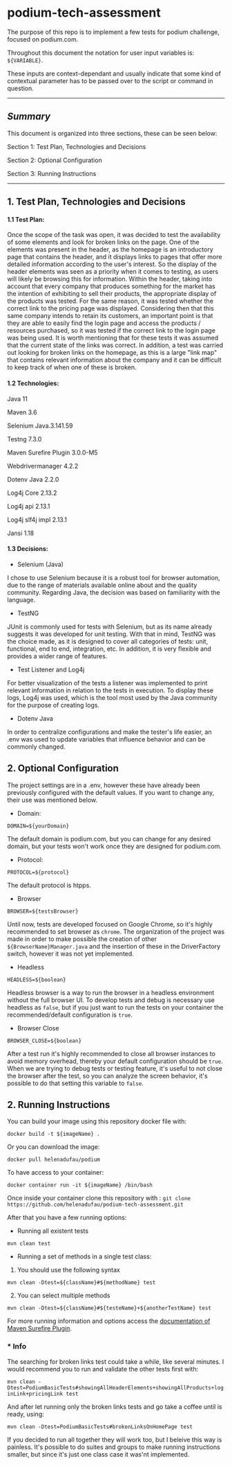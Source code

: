 # podium-tech-assessment

The purpose of this repo is to implement a few tests for podium challenge, focused on podium.com.

Throughout this document the notation for user input variables is: `${VARIABLE}`.

These inputs are context-dependant and usually indicate that some kind of contextual parameter has to be passed over to the script or command in question.

---

## _Summary_

This document is organized into three sections, these can be seen below:
 
 Section 1: Test Plan, Technologies and Decisions
 
 Section 2: Optional Configuration
 
 Section 3: Running Instructions


---

##  1. Test Plan, Technologies and Decisions

#### 1.1 Test Plan:

Once the scope of the task was open, it was decided to test the availability of some elements and look for broken links on the page. One of the elements was present in the header, as the homepage is an introductory page that contains the header, and it displays links to pages that offer more detailed information according to the user's interest. So the display of the header elements was seen as a priority when it comes to testing, as users will likely be browsing this for information. Within the header, taking into account that every company that produces something for the market has the intention of
 exhibiting to sell their products, the appropriate display of the products was tested. For the same reason, it was tested whether the correct link to the pricing page was displayed. Considering then that this same company intends to retain its customers, an important point is that they are able to easily find the login page and access the products / resources purchased, so it was tested if the correct link to the login page was being used. It is worth mentioning that for these tests it was assumed that the current state of the links was correct. In addition, a test was carried out looking for broken links on the homepage, as this is a large "link map" that contains relevant information about the company and it can be difficult to keep track of when one of these is broken.
 
#### 1.2 Technologies:

Java 11

Maven 3.6

Selenium Java.3.141.59

Testng 7.3.0

Maven Surefire Plugin 3.0.0-M5

Webdrivermanager 4.2.2

Dotenv Java 2.2.0 

Log4j Core 2.13.2 

Log4j api 2.13.1

Log4j slf4j impl 2.13.1

Jansi 1.18 

#### 1.3 Decisions:


- Selenium (Java)

I chose to use Selenium because it is a robust tool for browser automation, due to the range of materials available online about and the quality community. Regarding Java, the decision was based on familiarity with the language.

 - TestNG

JUnit is commonly used for tests with Selenium, but as its name already suggests it was developed for unit testing. With that in mind, TestNG was the choice made, as it is designed to cover all categories of tests: unit, functional, end to end, integration, etc. In addition, it is very flexible and provides a wider range of features.

- Test Listener and Log4j

For better visualization of the tests a listener was implemented to print relevant information in relation to the tests in execution. To display these logs, Log4j was used, which is the tool most used by the Java community for the purpose of creating logs.


- Dotenv Java

In order to centralize configurations and make the tester's life easier, an .env was used to update variables that influence behavior and can be commonly changed. 

##  2. Optional Configuration

The project settings are in a .env, however these have already been previously configured with the default values. If you want to change any, their use was mentioned below.

-  Domain:

 `DOMAIN=${yourDomain}`

The default domain is podium.com, but you can change for any desired domain, but your tests won't work once they are designed for podium.com.

-  Protocol:

 `PROTOCOL=${protocol}`

The default protocol is htpps.

- Browser

`BROWSER=${testsBrowser}`

Until now, tests are developed focused on Google Chrome, so it's highly recommended to set browser as `chrome`. The organization of the project was made in order to make possible the creation of other `${BrowserName}Manager.java` and the insertion of these in the DriverFactory switch, however it was not yet implemented.
- Headless

`HEADLESS=${boolean}`

Headless browser is a way to run the browser in a headless environment without the full browser UI. To develop tests and debug is necessary use headless as `false`, but if you just want to run the tests on your container the recommended/default configuration is `true`.

- Browser Close

`BROWSER_CLOSE=${boolean}`

After a test run it's highly recommended to close all browser instances to avoid memory overhead, thereby your default configuration should be `true`. When we are trying to debug tests or testing feature, it's useful to not close the browser after the test, so you can analyze the screen behavior, it's possible to do that setting this variable to `false`.

##  2. Running Instructions

You can build your image using this repository docker file with:

`docker build -t ${imageName} .`

Or you can download the image:

`docker pull helenadufau/podium` 

To have access to your container:

`docker container run -it ${imageName} /bin/bash`

Once inside your container clone this repository with :
`git clone https://github.com/helenadufau/podium-tech-assessment.git` 

After that you have a few running options:

- Running all existent tests

 `mvn clean test`

- Running a set of methods in a single test class:

 1. You should use the following syntax

 `mvn clean -Dtest=${className}#${methodName} test`

 2. You can select multiple methods

 `mvn clean -Dtest=${className}#${testeName}+${anotherTestName} test`

For more running information and options access the [documentation of Maven Surefire Plugin](http://maven.apache.org/surefire/maven-surefire-plugin/index.html).

### * Info
The searching for broken links test could take a while, like several minutes. I would recommend you to run and validate the other tests first with:

`mvn clean -Dtest=PodiumBasicTests#showingAllHeaderElements+showingAllProducts+loginLink+pricingLink test`

And after let running only the broken links tests and go take a coffee until is ready, using:

`mvn clean -Dtest=PodiumBasicTests#brokenLinksOnHomePage test`

If you decided to run all together they will work too, but I beleive this way is painless. It's possible to do suites and groups to make running instructions smaller, but since it's just one class case it was'nt implemented. 

 
